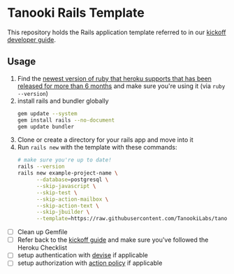 # Tanooki Rails Template

This repository holds the Rails application template referred to in our
[kickoff developer guide][ko].

[ko]: https://github.com/TanookiLabs/developer-guides/blob/master/web/kickoff.md

## Usage

1. Find the [newest version of ruby that heroku supports that has been released for more than 6 months][h] and make sure you're using it (via `ruby --version`)
1. install rails and bundler globally
   ```bash
   gem update --system
   gem install rails --no-document
   gem update bundler
   ```
1. Clone or create a directory for your rails app and move into it
1. Run `rails new` with the template with these commands:
   ```bash
   # make sure you're up to date!
   rails --version 
   rails new example-project-name \
         --database=postgresql \
         --skip-javascript \
         --skip-test \
         --skip-action-mailbox \
         --skip-action-text \
         --skip-jbuilder \
         --template=https://raw.githubusercontent.com/TanookiLabs/tanooki-rails-template/master/template.rb
   ```

- [ ] Clean up Gemfile
- [ ] Refer back to the [kickoff guide][kg] and make sure you've followed the Heroku
      Checklist
- [ ] setup authentication with [devise](https://github.com/heartcombo/devise) if applicable
- [ ] setup authorization with [action policy](https://github.com/palkan/action_policy) if applicable

[h]: https://devcenter.heroku.com/articles/ruby-support#supported-runtimes
[kg]: https://github.com/TanookiLabs/developer-guides/blob/master/rails/kickoff.md
